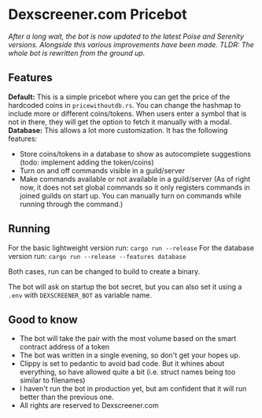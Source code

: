 # Dexscreener.com Pricebot
*After a long wait, the bot is now updated to the latest Poise and Serenity versions. Alongside this various improvements have been made. TLDR: The whole bot is rewritten from the ground up.*

## Features
**Default:** This is a simple pricebot where you can get the price of the hardcoded coins in `pricewithoutdb.rs`. You can change the hashmap to include more or different coins/tokens. When users enter a symbol that is not in there, they will get the option to fetch it manually with a modal.
**Database:** This allows a lot more customization. It has the following features:
- Store coins/tokens in a database to show as autocomplete suggestions (todo: implement adding the token/coins)
- Turn on and off commands visible in a guild/server
- Make commands available or not available in a guild/server (As of right now, it does not set global commands so it only registers commands in joined guilds on start up. You can manually turn on commands while running through the command.)

## Running
For the basic lightweight version run:
```cargo run --release```
For the database version run:
```cargo run --release --features database```

Both cases, run can be changed to build to create a binary.

The bot will ask on startup the bot secret, but you can also set it using a `.env` with `DEXSCREENER_BOT` as variable name.


## Good to know
- The bot will take the pair with the most volume based on the smart contract address of a token
- The bot was written in a single evening, so don't get your hopes up.
- Clippy is set to pedantic to avoid bad code. But it whines about everything, so have allowed quite a bit (i.e. struct names being too similar to filenames)
- I haven't run the bot in production yet, but am confident that it will run better than the previous one.
- All rights are reserved to Dexscreener.com


